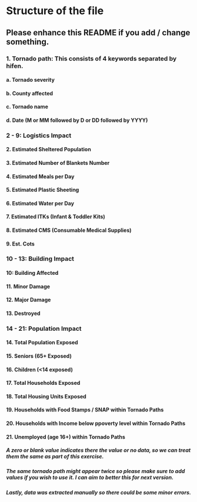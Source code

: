 # Structure of the file
## Please enhance this README if you add / change something.

### 1. Tornado path: This consists of 4 keywords separated by hifen. 
#### a. Tornado severity
#### b. County affected
#### c. Tornado name
#### d. Date (M or MM followed by D or DD followed by YYYY)

### 2 - 9: Logistics Impact
#### 2. Estimated Sheltered Population
#### 3. Estimated Number of Blankets Number
#### 4. Estimated Meals per Day	
#### 5. Estimated Plastic Sheeting	
#### 6. Estimated Water per Day	
#### 7. Estimated ITKs	(Infant & Toddler Kits)
#### 8. Estimated CMS (Consumable Medical Supplies)
#### 9. Est. Cots

### 10 - 13: Building Impact
#### 10: Building Affected	
#### 11. Minor Damage
#### 12. Major Damage	
#### 13. Destroyed	

### 14 - 21: Population Impact
#### 14. Total Population Exposed	
#### 15. Seniors (65+ Exposed)	
#### 16. Children (<14 exposed)	
#### 17. Total Households Exposed	
#### 18. Total Housing Units Exposed	
#### 19. Households with Food Stamps / SNAP within Tornado Paths	
#### 20. Households with Income below ppoverty level within Tornado Paths	
#### 21. Unemployed (age 16+) within Tornado Paths

##### A zero or blank value indicates there the value or no data, so we can treat them the same as part of this exercise.

##### The same tornado path might appear twice so please make sure to add values if you wish to use it. I can aim to better this for next version.

##### Lastly, data was extracted manually so there could be some minor errors.


